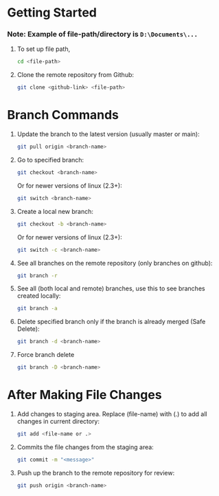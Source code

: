 # Getting Started
### Note: Example of file-path/directory is ```D:\Documents\...```
1. To set up file path,
   ```sh <!--highlight syntax: use js for javascript, sh for terminal or shell commands-->
   cd <file-path>
   ```
2. Clone the remote repository from Github:
   ```sh
   git clone <github-link> <file-path>
   ```
# Branch Commands
1. Update the branch to the latest version (usually master or main):
   ```sh
   git pull origin <branch-name>
   ```
2. Go to specified branch:
   ```sh
   git checkout <branch-name>
   ```
   Or for newer versions of linux (2.3+):
   ```sh
   git switch <branch-name>
   ```
3. Create a local new branch:
   ```sh
   git checkout -b <branch-name> 
   ```
   Or for newer versions of linux (2.3+):
   ```sh
   git switch -c <branch-name>
   ```
4. See all branches on the remote repository (only branches on github):
   ```sh
   git branch -r
   ```
5. See all (both local and remote) branches, use this to see branches created locally:
   ```sh
   git branch -a
   ```
6. Delete specified branch only if the branch is already merged (Safe Delete):
   ```sh
   git branch -d <branch-name>
   ```
7. Force branch delete
   ```sh
   git branch -D <branch-name>
   ```
# After Making File Changes
1. Add changes to staging area. Replace (file-name) with (.) to add all changes in current directory:
   ```sh
   git add <file-name or .>
   ```
2. Commits the file changes from the staging area:
   ```sh
   git commit -m "<message>"
   ```
3. Push up the branch to the remote repository for review:
   ```sh
   git push origin <branch-name>
   ```   

